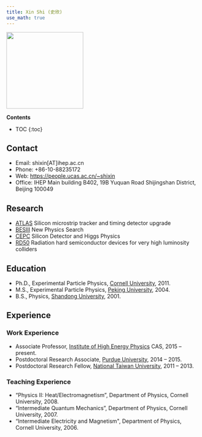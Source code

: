 ```yaml
---
title: Xin Shi (史欣)
use_math: true 
---
```


<img src="/images/Xin_Shi.jpg" width="200"/>

**Contents**
* TOC
{:toc}

## Contact 
- Email: shixin[AT]ihep.ac.cn 
- Phone: +86-10-88235172
- Web: <https://people.ucas.ac.cn/~shixin>    
- Office: IHEP Main building B402, 19B Yuquan Road Shijingshan District, Beijing 100049

## Research 
- [ATLAS](http://atlas.cern) Silicon microstrip tracker and timing detector upgrade 
- [BESIII](http://bes3.ihep.ac.cn) New Physics Search 
- [CEPC](http://cepc.ihep.ac.cn) Silicon Detector and Higgs Physics
- [RD50](http://rd50.web.cern.ch) Radiation hard semiconductor devices for very high luminosity colliders 

## Education
- Ph.D., Experimental Particle Physics, [Cornell University](http://www.cornell.edu), 2011.
- M.S., Experimental Particle Physics, [Peking University](http://www.pku.edu.cn), 2004.
- B.S., Physics, [Shandong University](http://www.sdu.edu.cn), 2001. 


## Experience
   
### Work Experience

- Associate Professor, [Institute of High Energy Physics](http://www.ihep.cas.cn) CAS, 2015 – present.
- Postdoctoral Research Associate, [Purdue University](http://www.purdue.edu), 2014 – 2015.
- Postdoctoral Research Fellow, [National Taiwan University](http://www.ntu.edu.tw), 2011 – 2013.


### Teaching Experience

- “Physics II: Heat/Electromagnetism”, Department of Physics, Cornell University, 2008.
- “Intermediate Quantum Mechanics”, Department of Physics, Cornell University, 2007.
- “Intermediate Electricity and Magnetism", Department of Physics, Cornell University,  2006.
